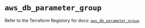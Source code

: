 # `aws_db_parameter_group`

Refer to the Terraform Registory for docs: [`aws_db_parameter_group`](https://registry.terraform.io/providers/hashicorp/aws/5.9.0/docs/resources/db_parameter_group).
